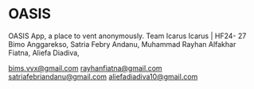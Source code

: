 # OASIS
OASIS App, a place to vent anonymously. Team Icarus
Icarus | HF24- 27
Bimo Anggarekso,
Satria Febry Andanu,
Muhammad Rayhan Alfakhar Fiatna,
Aliefa Diadiva,

bims.vvx@gmail.com
rayhanfiatna@gmail.com
satriafebriandanu@gmail.com
aliefadiadiva10@gmail.com
